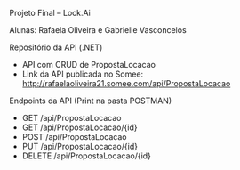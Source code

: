 Projeto Final – Lock.Ai

Alunas: Rafaela Oliveira e Gabrielle Vasconcelos
 
Repositório da API (.NET)
- API com CRUD de PropostaLocacao
- Link da API publicada no Somee: http://rafaelaoliveira21.somee.com/api/PropostaLocacao

Endpoints da API (Print na pasta POSTMAN)
- GET /api/PropostaLocacao
- GET /api/PropostaLocacao/{id}
- POST /api/PropostaLocacao
- PUT /api/PropostaLocacao/{id}
- DELETE /api/PropostaLocacao/{id}


